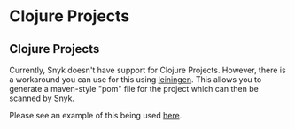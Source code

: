 # Clojure Projects

## Clojure Projects

Currently, Snyk doesn't have support for Clojure Projects. However, there is a workaround you can use for this using [leiningen](https://leiningen.org/). This allows you to generate a maven-style "pom" file for the project which can then be scanned by Snyk.

Please see an example of this being used [here](https://gist.github.com/garethr/6a517651b62cb43ac3c8a0f9c4ab561d).

